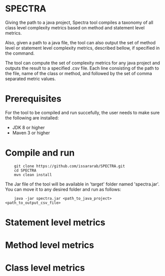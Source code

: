 # SPECTRA
Giving the path to a java project, Spectra tool compiles a taxonomy of all class level complexity metrics based on method and statement level metrics. 

Also, given a path to a java file, the tool can also output the set of method level or statement level complexity metrics, described bellow, if specified in the command.

The tool can compute the set of complexity metrics for any java project and outputs the result to a specified .csv file. Each line consisting of the path to the file, name of the class or method, and followed by the set of comma separated metric values.
# Prerequisites
For the tool to be compiled and run succefully, the user needs to make sure the following are installed:
- JDK 8 or higher
- Maven 3 or higher

# Compile and run

        git clone https://github.com/issararab/SPECTRA.git
        cd SPECTRA
        mvn clean install
        
The Jar file of the tool will be available in 'target' folder named 'spectra.jar'. You can move it to any desired folder and run as follows:
        
        java -jar spectra.jar <path_to_java_project> <path_to_output_csv_file>
        
 # Statement level metrics
 
 # Method level metrics
 
 # Class level metrics
